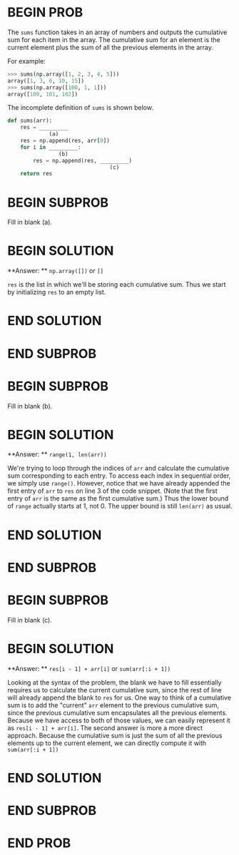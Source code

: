 # BEGIN PROB

The `sums` function takes in an array of numbers and outputs the
cumulative sum for each item in the array. The cumulative sum for an
element is the current element plus the sum of all the previous
elements in the array.

For example:

```py
>>> sums(np.array([1, 2, 3, 4, 5]))
array([1, 3, 6, 10, 15])
>>> sums(np.array([100, 1, 1]))
array([100, 101, 102])
```

The incomplete definition of `sums` is shown below.

```py
def sums(arr):
    res = _________
             (a)
    res = np.append(res, arr[0])
    for i in _________:
                (b)
        res = np.append(res, _________)
                                (c)
    return res
```

# BEGIN SUBPROB

Fill in blank (a).

# BEGIN SOLUTION

**Answer: ** `np.array([])` or `[]`

`res` is the list in which we'll be storing each cumulative sum. Thus 
we start by initializing `res` to an empty list. 

# END SOLUTION

# END SUBPROB

# BEGIN SUBPROB

Fill in blank (b).

# BEGIN SOLUTION

**Answer: ** `range(1, len(arr))`

We're trying to loop through the indices of `arr` and calculate the cumulative
sum corresponding to each entry. To access each index in sequential order, we simply 
use `range()`. However, notice that we have already appended the first entry of `arr` 
to `res` on line 3 of the code snippet. (Note that the first entry of `arr` is 
the same as the first cumulative sum.) Thus the lower bound of `range` actually 
starts at 1, not 0. The upper bound is still `len(arr)` as usual. 

# END SOLUTION

# END SUBPROB

# BEGIN SUBPROB

Fill in blank (c).

# BEGIN SOLUTION

**Answer: ** `res[i - 1] + arr[i]` or `sum(arr[:i + 1])`

Looking at the syntax of the problem, the blank we have to fill essentially
requires us to calculate the current cumulative sum, since the rest of line will 
already append the blank to `res` for us. One way to think of a cumulative sum is 
to add the "current" `arr` element to the previous cumulative sum, 
since the previous cumulative sum encapsulates all the previous elements. 
Because we have access to both of those values, we can easily represent it as 
`res[i - 1] + arr[i]`. The second answer is more a more direct approach. Because the cumulative 
sum is just the sum of all the previous elements up to the current element, we 
can directly compute it with `sum(arr[:i + 1])`

# END SOLUTION

# END SUBPROB

# END PROB
